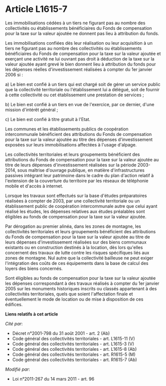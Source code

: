 # Article L1615-7

Les immobilisations cédées à un tiers ne figurant pas au nombre des collectivités ou établissements bénéficiaires du Fonds de
compensation pour la taxe sur la valeur ajoutée ne donnent pas lieu à attribution du fonds. 

Les immobilisations confiées dès leur réalisation ou leur acquisition à un tiers ne figurant pas au nombre des collectivités
ou établissements bénéficiaires du Fonds de compensation pour la taxe sur la valeur ajoutée et exerçant une activité ne lui
ouvrant pas droit à déduction de la taxe sur la valeur ajoutée ayant grevé le bien donnent lieu à attribution du fonds pour
les dépenses réelles d'investissement réalisées à compter du 1er janvier 2006 si : 

a) Le bien est confié à un tiers qui est chargé soit de gérer un service public que la collectivité territoriale ou
l'établissement lui a délégué, soit de fournir à cette collectivité ou cet établissement une prestation de services ; 

b) Le bien est confié à un tiers en vue de l'exercice, par ce dernier, d'une mission d'intérêt général ; 

c) Le bien est confié à titre gratuit à l'Etat. 

Les communes et les établissements publics de coopération intercommunale bénéficient des attributions du Fonds de
compensation pour la taxe sur la valeur ajoutée au titre des dépenses d'investissement exposées sur leurs immobilisations
affectées à l'usage d'alpage. 

Les collectivités territoriales et leurs groupements bénéficient des attributions du Fonds de compensation pour la taxe sur
la valeur ajoutée au titre de leurs dépenses d'investissement réalisées sur la période 2003-2014, sous maîtrise d'ouvrage
publique, en matière d'infrastructures passives intégrant leur patrimoine dans le cadre du plan d'action relatif à
l'extension de la couverture du territoire par les réseaux de téléphonie mobile et d'accès à internet. 

Lorsque les travaux sont effectués sur la base d'études préparatoires réalisées à compter de 2003, par une collectivité
territoriale ou un établissement public de coopération intercommunale autre que celui ayant réalisé les études, les dépenses
relatives aux études préalables sont éligibles au fonds de compensation pour la taxe sur la valeur ajoutée. 

Par dérogation au premier alinéa, dans les zones de montagne, les collectivités territoriales et leurs groupements
bénéficient des attributions du Fonds de compensation pour la taxe sur la valeur ajoutée au titre de leurs dépenses
d'investissement réalisées sur des biens communaux existants ou en construction destinés à la location, dès lors qu'elles
concernent des travaux de lutte contre les risques spécifiques liés aux zones de montagne. Nul autre que la collectivité
bailleuse ne peut exiger l'intégration des coûts de ces équipements dans la base de calcul des loyers des biens concernés. 

Sont éligibles au fonds de compensation pour la taxe sur la valeur ajoutée les dépenses correspondant à des travaux réalisés
à compter du 1er janvier 2005 sur les monuments historiques inscrits ou classés appartenant à des collectivités
territoriales, quels que soient l'affectation finale et éventuellement le mode de location ou de mise à disposition de ces
édifices.

**Liens relatifs à cet article**

_Cité par_:

  - Décret n°2001-798 du 31 août 2001 - art. 2 (Ab)
  - Code général des collectivités territoriales - art. L1615-11 (V)
  - Code général des collectivités territoriales - art. L1615-3 (V)
  - Code général des collectivités territoriales - art. L1615-8 (Ab)
  - Code général des collectivités territoriales - art. R1615-5 (M)
  - Code général des collectivités territoriales - art. R1615-7 (Ab)

_Modifié par_:

  - Loi n°2011-267 du 14 mars 2011 - art. 96
